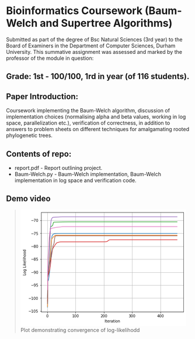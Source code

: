 # Bioinformatics Coursework (Baum-Welch and Supertree Algorithms)
Submitted as part of the degree of Bsc Natural Sciences (3rd year) to the Board of Examiners in the Department of Computer Sciences, Durham University. 
This summative assignment was assessed and marked by the professor of the module in question:
## Grade: 1st - 100/100, 1rd in year (of 116 students).
## Paper Introduction:
Coursework implementing the Baum-Welch algorithm, discussion of implementation choices (normalising alpha and beta values, working in log space, parallelization etc.), verification of correctness, in addition to answers to problem sheets on different techniques for amalgamating rooted phylogenetic trees.

## Contents of repo:
* report.pdf - Report outlining project. 
* Baum-Welch.py - Baum-Welch implementation, Baum-Welch implementation in log space and verification code. 

## Demo video 
  > ![Gifdemo](https://github.com/Lauren-Stumpf/Bioinformatics_Coursework/blob/main/log_likelihood.png)
  > Plot demonstrating convergence of log-likelihodd
